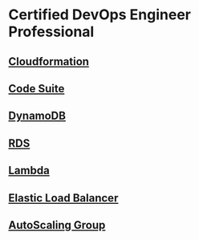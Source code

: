# Certified DevOps Engineer Professional

## [Cloudformation](cloudformation.md)

## [Code Suite](code-suite.md)

## [DynamoDB](dynamodb.md)

## [RDS](rds.md)

## [Lambda](lambda.md)

## [Elastic Load Balancer](elb.md)

## [AutoScaling Group](asg.md)